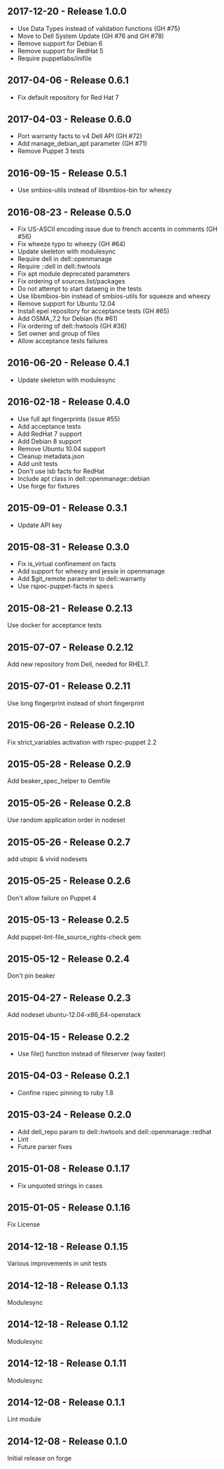 ## 2017-12-20 - Release 1.0.0

- Use Data Types instead of validation functions (GH #75)
- Move to Dell System Update (GH #76 and GH #78)
- Remove support for Debian 6
- Remove support for RedHat 5
- Require puppetlabs/inifile

## 2017-04-06 - Release 0.6.1

- Fix default repository for Red Hat 7

## 2017-04-03 - Release 0.6.0

- Port warranty facts to v4 Dell API (GH #72)
- Add manage_debian_apt parameter (GH #71)
- Remove Puppet 3 tests

## 2016-09-15 - Release 0.5.1

- Use smbios-utils instead of libsmbios-bin for wheezy

## 2016-08-23 - Release 0.5.0

- Fix US-ASCII encoding issue due to french accents in comments (GH #56)
- Fix wheeze typo to wheezy (GH #64)
- Update skeleton with modulesync
- Require dell in dell::openmanage
- Require ::dell in dell::hwtools
- Fix apt module deprecated parameters
- Fix ordering of sources.list/packages
- Do not attempt to start dataeng in the tests
- Use libsmbios-bin instead of smbios-utils for squeeze and wheezy
- Remove support for Ubuntu 12.04
- Install epel repository for acceptance tests (GH #65)
- Add OSMA_7.2 for Debian (fix #61)
- Fix ordering of dell::hwtools (GH #36)
- Set owner and group of files
- Allow acceptance tests failures

## 2016-06-20 - Release 0.4.1

- Update skeleton with modulesync

## 2016-02-18 - Release 0.4.0

- Use full apt fingerprints (issue #55)
- Add acceptance tests
- Add RedHat 7 support
- Add Debian 8 support
- Remove Ubuntu 10.04 support
- Cleanup metadata.json
- Add unit tests
- Don't use lsb facts for RedHat
- Include apt class in dell::openmanage::debian
- Use forge for fixtures

## 2015-09-01 - Release 0.3.1

- Update API key

## 2015-08-31 - Release 0.3.0

- Fix is_virtual confinement on facts
- Add support for wheezy and jessie in openmanage
- Add $git_remote parameter to dell::warranty
- Use rspec-puppet-facts in specs

## 2015-08-21 - Release 0.2.13

Use docker for acceptance tests

## 2015-07-07 - Release 0.2.12

Add new repository from Dell, needed for RHEL7.

## 2015-07-01 - Release 0.2.11

Use long fingerprint instead of short fingerprint

## 2015-06-26 - Release 0.2.10

Fix strict_variables activation with rspec-puppet 2.2

## 2015-05-28 - Release 0.2.9

Add beaker_spec_helper to Gemfile

## 2015-05-26 - Release 0.2.8

Use random application order in nodeset

## 2015-05-26 - Release 0.2.7

add utopic & vivid nodesets

## 2015-05-25 - Release 0.2.6

Don't allow failure on Puppet 4

## 2015-05-13 - Release 0.2.5

Add puppet-lint-file_source_rights-check gem

## 2015-05-12 - Release 0.2.4

Don't pin beaker

## 2015-04-27 - Release 0.2.3

Add nodeset ubuntu-12.04-x86_64-openstack

## 2015-04-15 - Release 0.2.2

- Use file() function instead of fileserver (way faster)

## 2015-04-03 - Release 0.2.1

- Confine rspec pinning to ruby 1.8

## 2015-03-24 - Release 0.2.0

- Add dell_repo param to dell::hwtools and dell::openmanage::redhat
- Lint
- Future parser fixes

## 2015-01-08 - Release 0.1.17

- Fix unquoted strings in cases

## 2015-01-05 - Release 0.1.16

Fix License

## 2014-12-18 - Release 0.1.15

Various improvements in unit tests

## 2014-12-18 - Release 0.1.13

  Modulesync

## 2014-12-18 - Release 0.1.12

  Modulesync

## 2014-12-18 - Release 0.1.11

  Modulesync

## 2014-12-08 - Release 0.1.1

Lint module

## 2014-12-08 - Release 0.1.0

Initial release on forge
